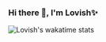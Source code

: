 ### Hi there 👋, I'm Lovish✨
![Lovish's wakatime stats](https://github-readme-stats.vercel.app/api?username=lovishtater&show_icons=true&hide=issues&hide_border=true&title_color=#3ae868&langs_count=3)
<!--
**lovishtater/lovishtater** is a ✨ _special_ ✨ repository because its `README.md` (this file) appears on your GitHub profile.

Here are some ideas to get you started:

- 🔭 I’m currently working on ...
- 🌱 I’m currently learning ...
- 👯 I’m looking to collaborate on ...
- 🤔 I’m looking for help with ...
- 💬 Ask me about ...
- 📫 How to reach me: ...
- 😄 Pronouns: ...
- ⚡ Fun fact: ...
-->
